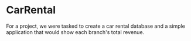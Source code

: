 # CarRental
For a project, we were tasked to create a car rental database and a simple application that would show each branch's total revenue. 
